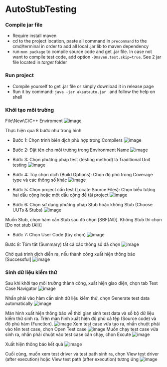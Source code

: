 # AutoStubTesting

### Compile jar file

- Require install maven
- cd to the project location, paste all command in `precommand` to the cmd/terminal in order to add all local .jar lib to maven dependency
- run `mvn package` to compile source code and get .jar file. In case not want to compile test code, add option `-Dmaven.test.skip=true`. See 2 jar file located in *target* folder

### Run project

- Compile yourself to get .jar file or simply download it in release page
- Run it by command: `java -jar akautauto.jar ` and follow the help on shell
### Khởi tạo môi trường
File\New\C/C++ Enviroment
![image](https://user-images.githubusercontent.com/38599931/202729184-f067564d-1c61-42f1-a6e1-e11df7b6b54b.png)


Thực hiện qua 8 bước như trong hình
* Bước 1: Chọn trình biên dịch phù hợp trong Compilers
![image](https://user-images.githubusercontent.com/38599931/202728686-ecba3745-d5dc-408e-bba4-d547e0c7e54a.png)

* Bước 2: Đặt tên cho môi trường trong Environment Name
![image](https://user-images.githubusercontent.com/38599931/202728631-8216a566-71ae-4ae3-a624-d554f051fceb.png)

* Bước 3: Chọn phương pháp test (testing method)  là Traditional Unit testing
![image](https://user-images.githubusercontent.com/38599931/202728729-408361d3-d4a1-4c9a-a162-f7fe5f0d6215.png)

* Bước 4: Tùy chọn dịch (Build Options): Chọn độ phủ trong Coverage type và các thông số khác
![image](https://user-images.githubusercontent.com/38599931/202728564-6e8344a6-7dff-49a5-ac0c-5319e2ae6d6f.png)

* Bước 5: Chọn project cần test (Locate Source Files): Chọn biểu tượng  hai dấu cộng hoặc một dấu cộng để tải project
![image](https://user-images.githubusercontent.com/38599931/202727419-6f2a66ca-3b2e-45ff-9030-3d9f3567acc3.png)

* Bước 6: Chọn sử dụng phương pháp Stub hoặc không Stub (Choose UUTs & Stubs)
![image](https://user-images.githubusercontent.com/38599931/202727973-70cbdb00-1dfc-481c-b6bc-99d6e5fa3179.png)

Muốn Stub, chọn hàm cần Stub sau đó chọn [SBF(All)]. Không Stub thì chọn [Do not stub (All)] 

* Bước 7: Chọn User Code (tùy chọn)
![image](https://user-images.githubusercontent.com/38599931/202729603-f043dba7-d719-4755-841a-a1795ff5f501.png)

Bước 8: Tóm tắt (Summary) tất cả các thông số đã chọn
![image](https://user-images.githubusercontent.com/38599931/202729900-6bb9ea4b-4418-42d3-b030-0c0051ee2d76.png)

Chờ quá trình dịch diễn ra, nếu thành công xuất hiện thông báo [Successful]
![image](https://user-images.githubusercontent.com/38599931/202730136-9e7f5f1f-2035-4332-8365-58e84b80276d.png)

### Sinh dữ liệu kiểm thử
Sau khi khởi tạo môi trường thành công, xuất hiện giao diện, chọn tab Test Case Navigator
![image](https://user-images.githubusercontent.com/38599931/202730517-1b6d5caa-ca16-4f45-90f4-50c28070441c.png)

Nhấn phải vào hàm cần sinh dữ liệu kiểm thử, chọn Generate test data automatically
![image](https://user-images.githubusercontent.com/38599931/202734150-be354264-28f7-4471-ae0a-7d902e1a3110.png)

Màn hình xuất hiện thông báo về thời gian sinh test data và số bộ dữ liệu kiểm thử sinh ra. Trên màn hình xuất hiện độ phủ cả tệp (Source code) và độ phủ hàm (Function).
![image](https://user-images.githubusercontent.com/38599931/202732430-cf96b082-2517-4b9f-94bf-b464b6f0f52b.png)
Xem test case vừa tạo ra, nhấn chuột phải vào tên test case, chọn Open Test case
![image](https://user-images.githubusercontent.com/38599931/202736861-47f8eb5f-aa56-4ba6-a73b-54ec378c9684.png)
Muốn chạy test case vừa sinh ra, nhấn phải chuột vào test case cần chạy, chọn Excute
![image](https://user-images.githubusercontent.com/38599931/202734957-ef62f9cb-f778-4a30-a18a-868b5adae87e.png)

Xuất hiện thông báo kết quả
![image](https://user-images.githubusercontent.com/38599931/202734588-aea94df7-85e7-4d99-831c-b1fc424bf7e0.png)

Cuối cùng, muốn xem test driver và test path sinh ra, chọn View test driver (after execution) hoặc View test path (after execution) tương ứng
![image](https://user-images.githubusercontent.com/38599931/202735833-8a5308b0-af0e-4b3b-a95a-4ef7ce6c36a1.png)












